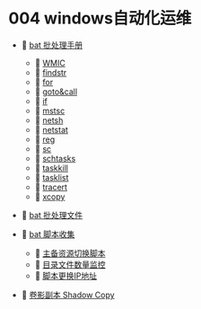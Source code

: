 # 004 windows自动化运维

* 📑 [bat 批处理手册](004%20windows自动化运维/bat%20批处理手册.md)

  * 📄 [WMIC](004%20windows自动化运维/bat%20批处理手册/WMIC.md)
  * 📄 [findstr](004%20windows自动化运维/bat%20批处理手册/findstr.md)
  * 📄 [for](004%20windows自动化运维/bat%20批处理手册/for.md)
  * 📄 [goto&call](004%20windows自动化运维/bat%20批处理手册/goto&call.md)
  * 📄 [if](004%20windows自动化运维/bat%20批处理手册/if.md)
  * 📄 [mstsc](004%20windows自动化运维/bat%20批处理手册/mstsc.md)
  * 📄 [netsh](004%20windows自动化运维/bat%20批处理手册/netsh.md)
  * 📄 [netstat](004%20windows自动化运维/bat%20批处理手册/netstat.md)
  * 📄 [reg](004%20windows自动化运维/bat%20批处理手册/reg.md)
  * 📄 [sc](004%20windows自动化运维/bat%20批处理手册/sc.md)
  * 📄 [schtasks](004%20windows自动化运维/bat%20批处理手册/schtasks.md)
  * 📄 [taskkill](004%20windows自动化运维/bat%20批处理手册/taskkill.md)
  * 📄 [tasklist](004%20windows自动化运维/bat%20批处理手册/tasklist.md)
  * 📄 [tracert](004%20windows自动化运维/bat%20批处理手册/tracert.md)
  * 📄 [xcopy](004%20windows自动化运维/bat%20批处理手册/xcopy.md)
* 📄 [bat 批处理文件](004%20windows自动化运维/bat%20批处理文件.md)
* 📑 [bat 脚本收集](004%20windows自动化运维/bat%20脚本收集.md)

  * 📄 [主备资源切换脚本](004%20windows自动化运维/bat%20脚本收集/主备资源切换脚本.md)
  * 📄 [目录文件数量监控](004%20windows自动化运维/bat%20脚本收集/目录文件数量监控.md)
  * 📄 [脚本更换IP地址](004%20windows自动化运维/bat%20脚本收集/脚本更换IP地址.md)
* 📄 [卷影副本 Shadow Copy ](004%20windows自动化运维/卷影副本%20Shadow%20Copy%20.md)

‍
